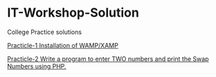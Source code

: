 # IT-Workshop-Solution
College Practice solutions 

<a href="https://github.com/Nishitbaria/Software-Tool/blob/main/Software%20Tool%20pratical%20Kpgu/code/pratical(1%263)/pratical(1%263).pdf" > Practicle-1 Installation of WAMP/XAMP  </a> 


<a href="https://github.com/Nishitbaria/IT-Workshop-Solution/blob/main/index.php " > Practicle-2  Write a program to enter TWO numbers and print 
the Swap Numbers using PHP. </a> 
                                                              
                                                              
                                                              
                                                              
                                                              
                                                              
                                                              
                                                              
                                                              
                                                              
                                                              
                                                              
                                                              
                                                              
                                                              
                                                              
                                                              
                                                            
